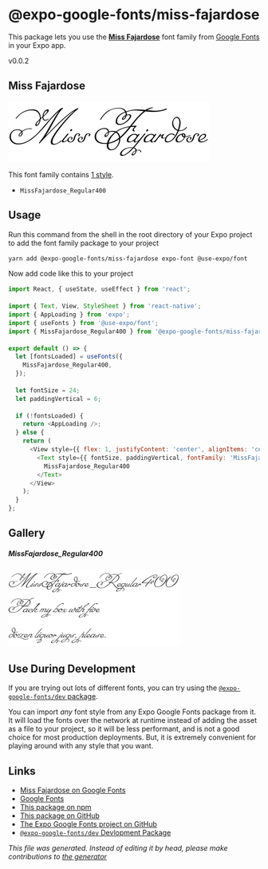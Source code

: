 # @expo-google-fonts/miss-fajardose

This package lets you use the [**Miss Fajardose**](https://fonts.google.com/specimen/Miss+Fajardose) font family from [Google Fonts](https://fonts.google.com/) in your Expo app.

v0.0.2

## Miss Fajardose

![Miss Fajardose](./font-family.png)

This font family contains [1 style](#gallery).

- `MissFajardose_Regular400`

## Usage

Run this command from the shell in the root directory of your Expo project to add the font family package to your project
```sh
yarn add @expo-google-fonts/miss-fajardose expo-font @use-expo/font
```

Now add code like this to your project
```js
import React, { useState, useEffect } from 'react';

import { Text, View, StyleSheet } from 'react-native';
import { AppLoading } from 'expo';
import { useFonts } from '@use-expo/font';
import { MissFajardose_Regular400 } from '@expo-google-fonts/miss-fajardose';

export default () => {
  let [fontsLoaded] = useFonts({
    MissFajardose_Regular400,
  });

  let fontSize = 24;
  let paddingVertical = 6;

  if (!fontsLoaded) {
    return <AppLoading />;
  } else {
    return (
      <View style={{ flex: 1, justifyContent: 'center', alignItems: 'center' }}>
        <Text style={{ fontSize, paddingVertical, fontFamily: 'MissFajardose_Regular400' }}>
          MissFajardose_Regular400
        </Text>
      </View>
    );
  }
};

```

## Gallery

##### MissFajardose_Regular400
![MissFajardose_Regular400](./8de81a59ca34a15be7f6749a4f5247486c41ce79afb9b16e4212d54c0e5d9a89.ttf.png)


## Use During Development

If you are trying out lots of different fonts, you can try using the [`@expo-google-fonts/dev` package](https://www.npmjs.com/package/@expo-google-fonts/dev).

You can import *any* font style from any Expo Google Fonts package from it. It will load the fonts
over the network at runtime instead of adding the asset as a file to your project, so it will be 
less performant, and is not a good choice for most production deployments. But, it is extremely convenient
for playing around with any style that you want.

## Links

- [Miss Fajardose on Google Fonts](https://fonts.google.com/specimen/Miss+Fajardose)
- [Google Fonts](https://fonts.google.com/)
- [This package on npm](https://www.npmjs.com/package/@expo-google-fonts/miss-fajardose)
- [This package on GitHub](https://github.com/expo/google-fonts/tree/master/font-packages/miss-fajardose)
- [The Expo Google Fonts project on GitHub](https://github.com/expo/google-fonts)
- [`@expo-google-fonts/dev` Devlopment Package](https://github.com/expo/google-fonts/tree/master/font-packages/dev)


*This file was generated. Instead of editing it by head, please make contributions to [the generator](https://github.com/expo/google-fonts/tree/master/packages/generator)*
